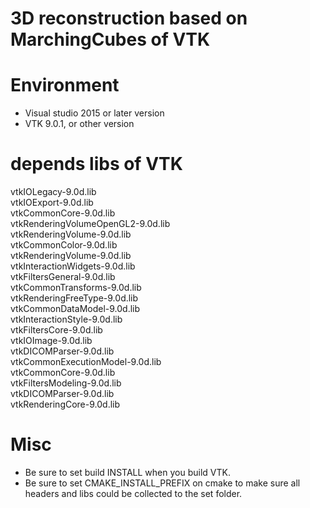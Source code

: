 # 3D reconstruction based on MarchingCubes of VTK  
  
# Environment
- Visual studio 2015 or later version
- VTK 9.0.1, or other version


# depends libs of VTK
vtkIOLegacy-9.0d.lib  
vtkIOExport-9.0d.lib  
vtkCommonCore-9.0d.lib  
vtkRenderingVolumeOpenGL2-9.0d.lib  
vtkRenderingVolume-9.0d.lib  
vtkCommonColor-9.0d.lib  
vtkRenderingVolume-9.0d.lib  
vtkInteractionWidgets-9.0d.lib  
vtkFiltersGeneral-9.0d.lib  
vtkCommonTransforms-9.0d.lib  
vtkRenderingFreeType-9.0d.lib  
vtkCommonDataModel-9.0d.lib  
vtkInteractionStyle-9.0d.lib  
vtkFiltersCore-9.0d.lib  
vtkIOImage-9.0d.lib  
vtkDICOMParser-9.0d.lib  
vtkCommonExecutionModel-9.0d.lib  
vtkCommonCore-9.0d.lib  
vtkFiltersModeling-9.0d.lib  
vtkDICOMParser-9.0d.lib  
vtkRenderingCore-9.0d.lib  

# Misc
+ Be sure to set build INSTALL when you build VTK.
+ Be sure to set CMAKE_INSTALL_PREFIX on cmake to make sure all headers and libs could be collected to the set folder.





